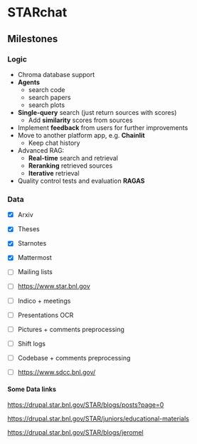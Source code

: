 # STARchat

## Milestones
### Logic
- Chroma database support
- **Agents**
  - search code
  - search papers
  - search plots
- **Single-query** search (just return sources with scores)
  - Add **similarity** scores from sources 
- Implement **feedback** from users for further improvements
- Move to another platform app, e.g. **Chainlit**
  - Keep chat history
- Advanced RAG:
  - **Real-time** search and retrieval
  - **Reranking** retrieved sources
  - **Iterative** retrieval
- Quality control tests and evaluation **RAGAS**

### Data
- [x] Arxiv
- [x] Theses
- [x] Starnotes
- [x] Mattermost
- [ ] Mailing lists
- [ ] https://www.star.bnl.gov
- [ ] Indico + meetings
- [ ] Presentations OCR
- [ ] Pictures + comments preprocessing 
- [ ] Shift logs
- [ ] Codebase + comments preprocessing
- [ ] https://www.sdcc.bnl.gov/





#### Some Data links
https://drupal.star.bnl.gov/STAR/blogs/posts?page=0

https://drupal.star.bnl.gov/STAR/juniors/educational-materials

https://drupal.star.bnl.gov/STAR/blogs/jeromel

